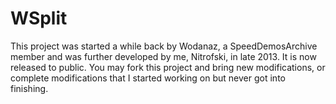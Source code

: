 WSplit
======
This project was started a while back by Wodanaz, a SpeedDemosArchive member and was further developed by me, Nitrofski, in late 2013. It is now released to public. You may fork this project and bring new modifications, or complete modifications that I started working on but never got into finishing.
